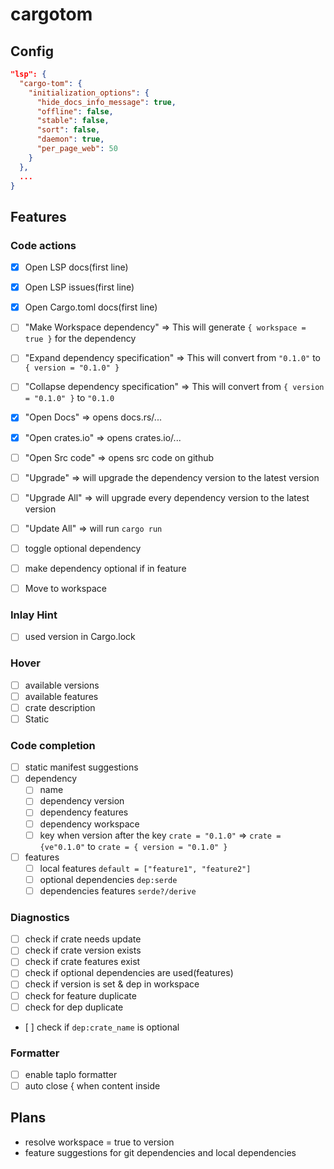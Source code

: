 # cargotom
## Config
```json
"lsp": {
  "cargo-tom": {
    "initialization_options": {
      "hide_docs_info_message": true,
      "offline": false,
      "stable": false,
      "sort": false,
      "daemon": true,
      "per_page_web": 50
    }
  },
  ...
}
```
## Features
### Code actions
- [x] Open LSP docs(first line)
- [x] Open LSP issues(first line)
- [x] Open Cargo.toml docs(first line)
- [ ] "Make Workspace dependency" => This will generate `{ workspace = true }` for the dependency
- [ ] "Expand dependency specification" => This will convert from `"0.1.0"` to `{ version = "0.1.0" }`
- [ ] "Collapse dependency specification" => This will convert from `{ version = "0.1.0" }` to `"0.1.0`
- [x] "Open Docs" => opens docs.rs/...
- [x] "Open crates.io" => opens crates.io/...
- [ ] "Open Src code" => opens src code on github
- [ ] "Upgrade" => will upgrade the dependency version to the latest version
- [ ] "Upgrade All" => will upgrade every dependency version to the latest version
- [ ] "Update All" => will run `cargo run`
- [ ] toggle optional dependency
- [ ] make dependency optional if in feature
- [ ] Move to workspace


### Inlay Hint
- [ ] used version in Cargo.lock

### Hover
- [ ] available versions
- [ ] available features
- [ ] crate description
- [ ] Static

### Code completion
- [ ] static manifest suggestions
- [ ] dependency
  - [ ] name
  - [ ] dependency version
  - [ ] dependency features
  - [ ] dependency workspace
  - [ ] key when version after the key `crate = "0.1.0"` => `crate = {ve"0.1.0"` to `crate = { version = "0.1.0" }`
- [ ] features
  - [ ] local features `default = ["feature1", "feature2"]`
  - [ ] optional dependencies `dep:serde`
  - [ ] dependencies features `serde?/derive`

### Diagnostics
- [ ] check if crate needs update
- [ ] check if crate version exists
- [ ] check if crate features exist
- [ ] check if optional dependencies are used(features)
- [ ] check if version is set & dep in workspace
- [ ] check for feature duplicate
- [ ] check for dep duplicate
- [ ] check if `dep:crate_name` is optional

### Formatter
- [ ] enable taplo formatter
- [ ] auto close { when content inside

## Plans
- resolve workspace = true to version
- feature suggestions for git dependencies and local dependencies
